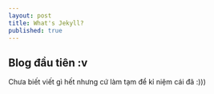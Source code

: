 ```yaml
---
layout: post
title: What's Jekyll?
published: true
---
```

## Blog đầu tiên :v

Chưa biết viết gì hết nhưng cứ làm tạm để kỉ niệm cái đã :)))
